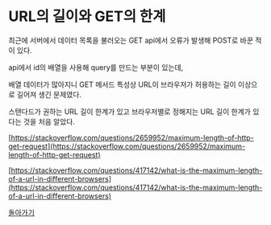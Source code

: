 # URL의 길이와 GET의 한계

최근에 서버에서 데이터 목록을 불러오는 GET api에서 오류가 발생해 POST로 바꾼 적이 있다.

api에서 id의 배열을 사용해 query를 만드는 부분이 있는데,

배열 데이터가 많아지니 GET 메서드 특성상 URL이 브라우저가 허용하는 길이 이상으로 길어져 생긴 문제였다.

스탠다드가 권하는 URL 길이 한계가 있고 브라우저별로 정해지는 URL 길이 한계가 있다는 것을 처음 알았다.

[https://stackoverflow.com/questions/2659952/maximum-length-of-http-get-request](https://stackoverflow.com/questions/2659952/maximum-length-of-http-get-request)

[https://stackoverflow.com/questions/417142/what-is-the-maximum-length-of-a-url-in-different-browsers](https://stackoverflow.com/questions/417142/what-is-the-maximum-length-of-a-url-in-different-browsers)

[돌아가기](/README.md)
